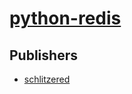 # [python-redis](https://pypi.org/project/python-redis)



## Publishers
- [schlitzered](https://pypi.org/user/schlitzered)

